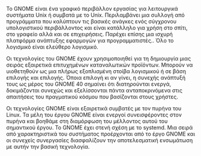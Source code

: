 Το GNOME είναι ένα γραφικό περιβάλλον εργασίας για λειτουργικά συστήματα Unix ή συμβατά με το Unix. Περιλαμβάνει μια συλλογή από προγράμματα που καλύπτουν τις βασικές
ανάγκες ενός σύγχρονου υπολογιστικού περιβάλλοντος και είναι κατάλληλο για χρήση στο σπίτι, στο γραφείο αλλά και σε επιχειρήσεις. Παρέχει επίσης μια ισχυρή πλατφόρμα
ανάπτυξης εφαρμογών για προγραμματιστές.. Όλο το λογισμικό είναι ελεύθερο λογισμικό.

Οι τεχνολογίες του GNOME έχουν χρησιμοποιηθεί για τη δημιουργία μιας σειράς εξαιρετικά επιτυχημένων καταναλωτικών προϊόντων. Μπορούν να υιοθετηθούν ως μια πλήρως
εξοπλισμένη στοίβα λογισμικού ή σε βάση επιλογής και επιλογής. Όποια επιλογή κι αν γίνει, η συνεχής ανάπτυξή τους ως μέρος του GNOME 40 σημαίνει ότι διατηρούνται ενεργά, 
δοκιμάζονται συνεχώς και εξελίσσονται πάντα ανταποκρινόμενα στις απαιτήσεις του πραγματικού κόσμου που βασίζονται στους χρήστες.

Οι τεχνολογίες GNOME είναι εξαιρετικά συμβατές με τον πυρήνα του Linux. Τα μέλη του έργου GNOME είναι ενεργοί συνεισφέροντες στον πυρήνα και 
βοηθάμε στη διαμόρφωση του μέλλοντος αυτού του σημαντικού έργου. Το GNOME έχει στενή σχέση με το systemd. Μια σειρά από χαρακτηριστικά 
του συστήματος προέρχονται από το έργο GNOME και οι συνεχείς συνεργασίες διασφαλίζουν την αποτελεσματική ενσωμάτωση με αυτήν την βασική τεχνολογία.
